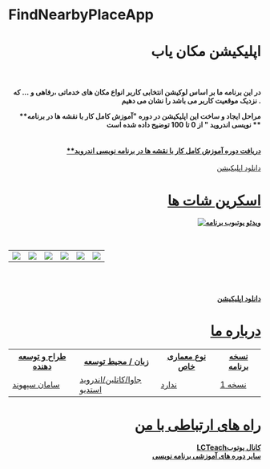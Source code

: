 # FindNearbyPlaceApp

<div align="right">
  
# اپلیکیشن مکان یاب

</br>


<h4>در این برنامه ما بر اساس لوکیشن  انتخابی کاربر انواع مکان های خدماتی ،رفاهی و ... که نزدیک موقعیت کاربر می باشد را نشان می دهیم .

**مراحل ایجاد و ساخت این اپلیکیشن در دوره "آموزش کامل کار با نقشه ها در برنامه نویسی اندروید " از 0 تا 100 توضیح داده شده است **</h4>
</br>  <a href="https://faranesh.com/programming/19315-complete-training-to-work-with-maps-in-android-programming"><b>
**دریافت دوره آموزش کامل کار با نقشه ها در برنامه نویسی اندروید
</b></a></br>
</br>  <a href="https://samansepahvand.ir/App/Apk/com.sepahvand.saman.findnearbyplacekotlin.apk">دانلود اپلیکیشن  <b>
# اسکرین شات ها



[![ویدئو یوتبوب برنامه](http://s16.picofile.com/file/8412992626/FindNearbyPlace.png)](https://www.youtube.com/watch?v=yr-Tf9k9BWI)

<br>

<table>
<tr>
<td><img src="http://s17.picofile.com/file/8412992118/Screenshot_20201105_212253_.jpg"></td>
<td><img src="http://s16.picofile.com/file/8412992142/Screenshot_20201105_212317_.jpg"></td>
<td><img src="http://s16.picofile.com/file/8412992184/Screenshot_20201105_212606_.jpg"></td>
<td><img src="http://s16.picofile.com/file/8412992218/Screenshot_20201105_212611_.jpg"></td>
<td><img src="http://s16.picofile.com/file/8412992242/Screenshot_20201105_212614_.jpg"></td>
 <td><img src="http://s17.picofile.com/file/8412992250/Screenshot_20201105_212621_.jpg"></td>
</tr>
</table>
</br>

</br>  <a href="http://s17.picofile.com/file/8412992600/com_sepahvand_saman_findnearbyplacekotlin.apk.html">دانلود اپلیکیشن  <b>

# درباره ما

<center>

<table width="%100">
<tr>
<th>طراح و توسعه دهنده</th>
<th>زبان  / محیط توسعه</th>
<th>نوع معماری خاص</th>
<th>نسخه برنامه</th>
</tr>
<tr>
<td>سامان سپهوند</td>
<td>جاوا/کاتلین/اندروید استدیو</td>
<td>ندارد</td>
<td>نسخه 1</td>
</tr>
</table>
</center>


# راه های ارتباطی با من
<a href="http://www.youtube.com/channel/UCAB72ugAZ09MfEONwCJX8Mg">
LCTeachکانال یوتوب
</a>

</br>
<a href="https://faranesh.com/author/samansepahvand">
سایر دوره های آموزشی برنامه نویسی 
</a>

</div>







